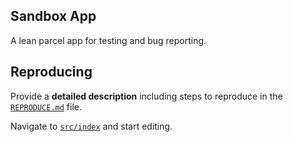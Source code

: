 ## Sandbox App

A lean parcel app for testing and bug reporting.

## Reproducing

Provide a **detailed description** including steps to reproduce in the [`REPRODUCE.md`](./REPRODUCE.md) file.

Navigate to [`src/index`](./src/index.ts) and start editing.
